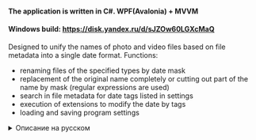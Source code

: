 #### The application is written in C#. WPF(Avalonia) + MVVM
#### Windows build: https://disk.yandex.ru/d/sJZOw60LGXcMaQ
Designed to unify the names of photo and video files based on file metadata into a single date format.
Functions:
- renaming files of the specified types by date mask
- replacement of the original name completely or cutting out part of the name by mask (regular expressions are used)
- search in file metadata for date tags listed in settings
- execution of extensions to modify the date by tags
- loading and saving program settings


<details>

<summary>Описание на русском</summary>

#### Приложение написано на C#. WPF(Avalonia) + MVVM
#### Сборка для Windows: https://disk.yandex.ru/d/sJZOw60LGXcMaQ
Предназначено для унификации названий файлов фотографий и видео на основании метаданных файлов в единый формат даты.
Функции:
- переименование файлов указанных типов по маске даты
- замена исходного названия полностью или вырезание части названия по маске (используются регулярные выражения)
- поиск в метаданных файлов перечисленные в настройках теги дат
- выполнение расширений для модификации даты по тегам
- загрузка и сохранение настроек программы

</details>
